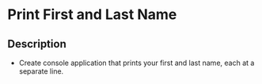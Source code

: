 # Print First and Last Name

## Description
- Create console application that prints your first and last name, each at a separate line.